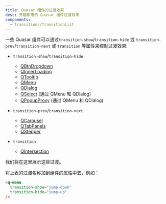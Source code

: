 ```yaml
---
title: Quasar 组件的过渡效果
desc: 开箱即用的 Quasar 组件过渡效果
components:
  - transitions/TransitionList
---
```


一些 Quasar 组件可以通过`transition-show`/`transition-hide` 或 `transition-prev`/`transition-next` 或 `transition` 等属性来控制过渡效果:

- `transition-show`/`transition-hide`
  - [QBtnDropdown](/vue-components/button-dropdown)
  - [QInnerLoading](/vue-components/inner-loading)
  - [QTooltip](/vue-components/tooltip)
  - [QMenu](/vue-components/menu)
  - [QDialog](/vue-components/dialog)
  - [QSelect](/vue-components/select) (通过 QMenu 和 QDialog)
  - [QPopupProxy](/vue-components/popup-proxy) (通过 QMenu 和 QDialog)

- `transition-prev`/`transition-next`
  - [QCarousel](/vue-components/carousel)
  - [QTabPanels](/vue-components/tab-panels)
  - [QStepper](/vue-components/stepper)

- `transition`
  - [QIntersection](/vue-components/intersection)

我们将在这里展示这些过渡。

<transition-list />

将上表的过渡名称加到组件的属性中去，例如：

```html
<q-menu
  transition-show="jump-down"
  transition-hide="jump-up"
/>
```
